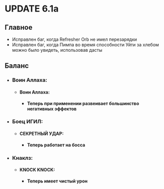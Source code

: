 # UPDATE 6.1a

## Главное

* Исправлен баг, когда Refresher Orb не имел перезарядки
* Исправлен баг, когда Пимпа во время способности Уйти за хлебом можно было увидеть, использовав дасты

## Баланс

* ### Воин Аллаха:
  
  * #### Воин Аллаха: 
    * **Теперь при применении развеивает большинство негативных эффектов**
    
* ### Боец ИГИЛ:
  
  * #### СЕКРЕТНЫЙ УДАР: 
    * **Теперь работает на босса**

* ### Кнаклз:
  
  * #### KNOCK KNOCK: 
    * **Теперь имеет чистый урон**
